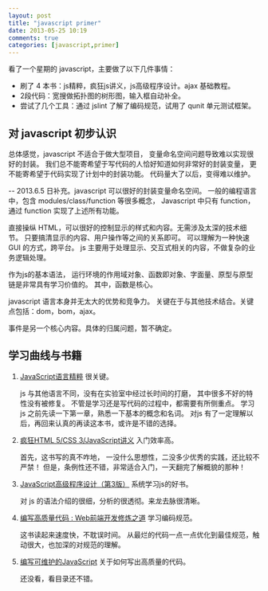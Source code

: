 ```yaml
---
layout: post
title: "javascript primer"
date: 2013-05-25 10:19
comments: true
categories: [javascript,primer]
---
```


看了一个星期的 javascript，主要做了以下几件事情：

- 刷了 4 本书：js精粹，疯狂js讲义，js高级程序设计。ajax 基础教程。
- 2段代码：宽搜做拓扑图的树形图，输入框自动补全。
- 尝试了几个工具：通过 jslint 了解了编码规范，试用了 qunit 单元测试框架。

<!--more-->

对 javascript 初步认识
----------------------

总体感觉，javascript 不适合于做大型项目，
变量命名空间问题导致难以实现很好的封装。
我们总不能寄希望于写代码的人恰好知道如何非常好的封装变量，
更不能寄希望于代码实现了计划中的封装功能。
代码量大了以后，变得难以维护。

-- 2013.6.5 日补充。javascript 可以很好的封装变量命名空间。
一般的编程语言中，包含 modules/class/function 等很多概念，
Javascript 中只有 function，通过 function 实现了上述所有功能。

直接操纵 HTML，可以很好的控制显示的样式和内容。无需涉及太深的技术细节。
只要搞清显示的内容、用户操作等之间的关系即可。
可以理解为一种快速 GUI 的方式，跨平台。
js 主要用于处理显示、交互式相关的内容，不做复杂的业务逻辑处理。

作为js的基本语法，
运行环境的作用域对象、函数即对象、字面量、原型与原型链是非常具有学习价值的。
其中，函数是核心。

javascript 语言本身并无太大的优势和竞争力。
关键在于与其他技术结合。关键点包括：dom，bom，ajax。

事件是另一个核心内容。具体的归属问题，暂不确定。

学习曲线与书籍
--------------

1. [JavaScript语言精粹][js_good] 很关键。

    js 与其他语言不同，没有在实验室中经过长时间的打磨，
    其中很多不好的特性没有被修复。
    不管是学习还是写代码的过程中，都需要有所侧重点。
    学习 js 之前先读一下第一章，熟悉一下基本的概念和名词。
    对js 有了一定理解以后，再回来认真的再读这本书，或许是不错的选择。

2. [疯狂HTML 5/CSS 3/JavaScript讲义][js_abc] 入门效率高。

    首先，这书写的真不咋地，
    一没什么思想性，二没多少优秀的实践，还比较不严禁！
    但是，条例性还不错，非常适合入门，一天翻完了解概貌的那种！

3. [JavaScript高级程序设计（第3版）][js_advance] 系统学习js的好书。

    对 js 的语法介绍的很细，分析的很透彻。来龙去脉很清晰。

4. [编写高质量代码 : Web前端开发修炼之道][js_practise] 学习编码规范。

    这书读起来速度快，不耽误时间。
    从最烂的代码一点一点优化到最佳规范，触动很大，也加深的对规范的理解。

5. [编写可维护的JavaScript][js_better] 关于如何写出高质量的代码。

    还没看，看目录还不错。

[js_abc]: http://book.douban.com/subject/10759600/
[js_practise]: http://book.douban.com/subject/4881987/
[js_good]: http://book.douban.com/subject/3590768/
[js_advance]: http://book.douban.com/subject/10546125/
[js_better]: http://book.douban.com/subject/21792530/
